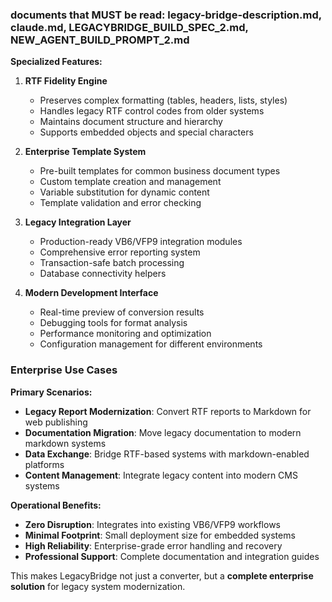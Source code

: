 ### documents that MUST be read: legacy-bridge-description.md, claude.md, LEGACYBRIDGE_BUILD_SPEC_2.md, NEW_AGENT_BUILD_PROMPT_2.md

**Specialized Features:**

1. **RTF Fidelity Engine**
   - Preserves complex formatting (tables, headers, lists, styles)
   - Handles legacy RTF control codes from older systems
   - Maintains document structure and hierarchy
   - Supports embedded objects and special characters

2. **Enterprise Template System**
   - Pre-built templates for common business document types
   - Custom template creation and management
   - Variable substitution for dynamic content
   - Template validation and error checking

3. **Legacy Integration Layer**
   - Production-ready VB6/VFP9 integration modules
   - Comprehensive error reporting system
   - Transaction-safe batch processing
   - Database connectivity helpers

4. **Modern Development Interface**
   - Real-time preview of conversion results
   - Debugging tools for format analysis
   - Performance monitoring and optimization
   - Configuration management for different environments

### **Enterprise Use Cases**

**Primary Scenarios:**
- **Legacy Report Modernization**: Convert RTF reports to Markdown for web publishing
- **Documentation Migration**: Move legacy documentation to modern markdown systems
- **Data Exchange**: Bridge RTF-based systems with markdown-enabled platforms
- **Content Management**: Integrate legacy content into modern CMS systems

**Operational Benefits:**
- **Zero Disruption**: Integrates into existing VB6/VFP9 workflows
- **Minimal Footprint**: Small deployment size for embedded systems
- **High Reliability**: Enterprise-grade error handling and recovery
- **Professional Support**: Complete documentation and integration guides

This makes LegacyBridge not just a converter, but a **complete enterprise solution** for legacy system modernization.